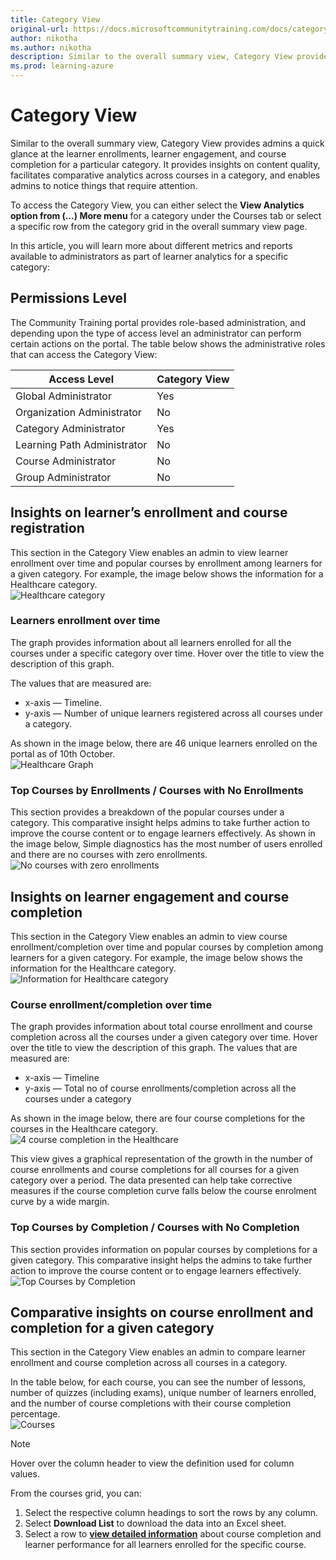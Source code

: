 ```yaml
---
title: Category View
original-url: https://docs.microsoftcommunitytraining.com/docs/category-view-report
author: nikotha
ms.author: nikotha
description: Similar to the overall summary view, Category View provides admin a quick glance at the learner enrollments, learner engagement and course completion for a particular category.
ms.prod: learning-azure
---
```


# Category View

Similar to the overall summary view, Category View provides admins a quick glance at the learner enrollments, learner engagement, and course completion for a particular category. It provides insights on content quality, facilitates comparative analytics across courses in a category, and enables admins to notice things that require attention.

To access the Category View, you can either select the **View Analytics option from (…) More menu** for a category under the Courses tab or select a specific row from the category grid in the overall summary view page.

In this article, you will learn more about different metrics and reports available to administrators as part of learner analytics for a specific category:

## Permissions Level

The Community Training portal provides role-based administration, and depending upon the type of access level an administrator can perform certain actions on the portal. The table below shows the administrative roles that can access the Category View:  

|Access Level  |Category View|
|---|---|
|Global Administrator| Yes |
|Organization Administrator |No|
|Category Administrator|Yes|
|Learning Path Administrator|No|
|Course Administrator|No|
|Group Administrator|No|

## Insights on learner’s enrollment and course registration

This section in the Category View enables an admin to view learner enrollment over time and popular courses by enrollment among learners for a given category. For example, the image below shows the information for a Healthcare category.  
![Healthcare category](../../media/image%2839%29.png)

### Learners enrollment over time

The graph provides information about all learners enrolled for all the courses under a specific category over time. Hover over the title to view the description of this graph.

The values that are measured are:  

* x-axis — Timeline.
* y-axis — Number of unique learners registered across all courses under a category.

As shown in the image below, there are 46 unique learners enrolled on the portal as of 10th October.  
![Healthcare Graph](../../media/image%2866%29.png)

### Top Courses by Enrollments / Courses with No Enrollments

This section provides a breakdown of the popular courses under a category. This comparative insight helps admins to take further action to improve the course content or to engage learners effectively. As shown in the image below, Simple diagnostics has the most number of users enrolled and there are no courses with zero enrollments.  
![No courses with zero enrollments](../../media/image%2867%29.png)

## Insights on learner engagement and course completion

This section in the Category View enables an admin to view course enrollment/completion over time and popular courses by completion among learners for a given category. For example, the image below shows the information for the Healthcare category.
![Information for Healthcare category](../../media/image%2868%29.png)

### Course enrollment/completion over time

The graph provides information about total course enrollment and course completion across all the courses under a given category over time. Hover over the title to view the description of this graph. The values that are measured are:

* x-axis — Timeline
* y-axis — Total no of course enrollments/completion across all the courses under a category

As shown in the image below, there are four course completions for the courses in the Healthcare category.  
![4 course completion in the Healthcare](../../media/image%2869%29.png)

This view gives a graphical representation of the growth in the number of course enrollments and course completions for all courses for a given category over a period. The data presented can help take corrective measures if the course completion curve falls below the course enrolment curve by a wide margin.

### Top Courses by Completion / Courses with No Completion

This section provides information on popular courses by completions for a given category. This comparative insight helps the admins to take further action to improve the course content or to engage learners effectively.  
![Top Courses by Completion](../../media/image%2870%29.png)

## Comparative insights on course enrollment and completion for a given category

This section in the Category View enables an admin to compare learner enrollment and course completion across all courses in a category.

In the table below, for each course, you can see the number of lessons, number of quizzes (including exams),  unique number of learners enrolled, and the number of course completions with their course completion percentage.  
![Courses](../../media/image%2840%29.png)

> [!NOTE]  
> Hover over the column header to view the definition used for column values.

From the courses grid, you can:

1. Select the respective column headings to sort the rows by any column.
2. Select **Download List** to download the data into an Excel sheet.
3. Select a row to [**view detailed information**](./course-view-report.md) about course completion and learner performance for all learners enrolled for the specific course.
